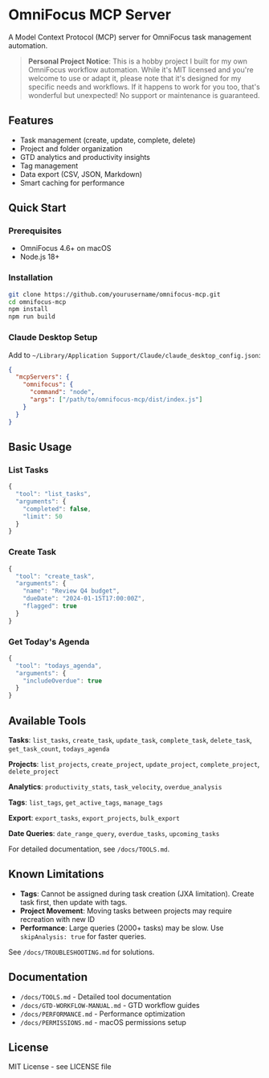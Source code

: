 # OmniFocus MCP Server

A Model Context Protocol (MCP) server for OmniFocus task management automation.

> **Personal Project Notice**: This is a hobby project I built for my own OmniFocus workflow automation. While it's MIT licensed and you're welcome to use or adapt it, please note that it's designed for my specific needs and workflows. If it happens to work for you too, that's wonderful but unexpected! No support or maintenance is guaranteed.

## Features

- Task management (create, update, complete, delete)
- Project and folder organization  
- GTD analytics and productivity insights
- Tag management
- Data export (CSV, JSON, Markdown)
- Smart caching for performance

## Quick Start

### Prerequisites
- OmniFocus 4.6+ on macOS
- Node.js 18+

### Installation
```bash
git clone https://github.com/yourusername/omnifocus-mcp.git
cd omnifocus-mcp
npm install
npm run build
```

### Claude Desktop Setup
Add to `~/Library/Application Support/Claude/claude_desktop_config.json`:
```json
{
  "mcpServers": {
    "omnifocus": {
      "command": "node",
      "args": ["/path/to/omnifocus-mcp/dist/index.js"]
    }
  }
}
```

## Basic Usage

### List Tasks
```javascript
{
  "tool": "list_tasks",
  "arguments": {
    "completed": false,
    "limit": 50
  }
}
```

### Create Task
```javascript
{
  "tool": "create_task", 
  "arguments": {
    "name": "Review Q4 budget",
    "dueDate": "2024-01-15T17:00:00Z",
    "flagged": true
  }
}
```

### Get Today's Agenda
```javascript
{
  "tool": "todays_agenda",
  "arguments": {
    "includeOverdue": true
  }
}
```

## Available Tools

**Tasks**: `list_tasks`, `create_task`, `update_task`, `complete_task`, `delete_task`, `get_task_count`, `todays_agenda`

**Projects**: `list_projects`, `create_project`, `update_project`, `complete_project`, `delete_project`

**Analytics**: `productivity_stats`, `task_velocity`, `overdue_analysis`

**Tags**: `list_tags`, `get_active_tags`, `manage_tags`

**Export**: `export_tasks`, `export_projects`, `bulk_export`

**Date Queries**: `date_range_query`, `overdue_tasks`, `upcoming_tasks`

For detailed documentation, see `/docs/TOOLS.md`.

## Known Limitations

- **Tags**: Cannot be assigned during task creation (JXA limitation). Create task first, then update with tags.
- **Project Movement**: Moving tasks between projects may require recreation with new ID
- **Performance**: Large queries (2000+ tasks) may be slow. Use `skipAnalysis: true` for faster queries.

See `/docs/TROUBLESHOOTING.md` for solutions.

## Documentation

- `/docs/TOOLS.md` - Detailed tool documentation
- `/docs/GTD-WORKFLOW-MANUAL.md` - GTD workflow guides
- `/docs/PERFORMANCE.md` - Performance optimization
- `/docs/PERMISSIONS.md` - macOS permissions setup

## License

MIT License - see LICENSE file